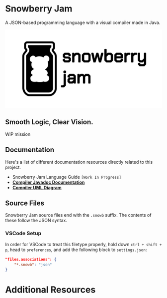 # Snowberry Jam
A JSON-based programming language with a visual compiler made in Java.

![AppBanner](src/main/resources/com/wyu4/snowberryjam/images/AppBanner.png)

## Smooth Logic, Clear Vision.
WIP mission

## Documentation
Here's a list of different documentation resources directly related to this project.
- Snowberry Jam Language Guide `[Work In Progress]`
- [**Compiler Javadoc Documentation**](https://wyu4.github.io/snowberry-jam/)
- [**Compiler UML Diagram**](https://wyu4.github.io/snowberry-jam/UML.svg)

## Source Files
Snowberry Jam source files end with the `.snowb` suffix. The contents of these follow the JSON syntax.

### VSCode Setup
In order for VSCode to treat this filetype properly, hold down `ctrl + shift + p`, head to `preferences`, and add the following block to `settings.json`:
```json
"files.associations": {
    "*.snowb": "json"
}
```

# Additional Resources
